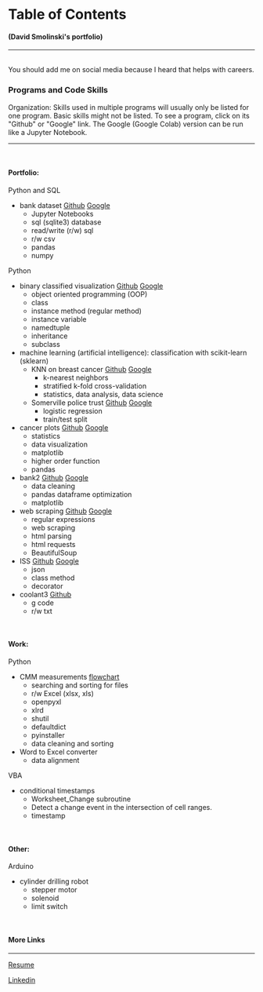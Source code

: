 # **Table of Contents**
#### (David Smolinski's portfolio)
___
<br>
You should add me on social media because I heard that helps with careers.

### **Programs and Code Skills**
Organization: Skills used in multiple programs will usually only be listed for one program. Basic skills might not be listed. To see a program, click on its "Github" or "Google" link. The Google (Google Colab) version can be run like a Jupyter Notebook.
___
<br>

#### **Portfolio:**

Python and SQL

- bank dataset [Github](https://github.com/DavidSmolinski/portfolio/blob/master/SQL%20CSV%20Pandas%20Python%20Project/bank.ipynb)  [Google](https://colab.research.google.com/drive/1Q6DH7iTorqIEtB42ddTV8mGVSFFTGt6x#scrollTo=7JtWERPhPPOG)  
    - Jupyter Notebooks
    - sql (sqlite3) database
    - read/write (r/w) sql
    - r/w csv
    - pandas
    - numpy

Python

- binary classified visualization [Github](https://github.com/DavidSmolinski/portfolio/blob/master/cancer%20data%20analysis%20without%20machine%20learning/binary_classified_visualization.ipynb)  [Google](https://colab.research.google.com/drive/17yfQZhAT-GUHUESiU6oankrbHxrjvy3w)
    - object oriented programming (OOP)
    - class
    - instance method (regular method)
    - instance variable
    - namedtuple
    - inheritance
    - subclass
- machine learning (artificial intelligence): classification with scikit-learn (sklearn)
    - KNN on breast cancer [Github](https://github.com/DavidSmolinski/portfolio/blob/master/machine%20learning/machine_learning_bc.ipynb)  [Google](https://colab.research.google.com/drive/16evW7ZgGegf7W-fx_NeSp27EM0BmhZlh)
        - k-nearest neighbors
        - stratified k-fold cross-validation
        - statistics, data analysis, data science
    - Somerville police trust [Github](https://github.com/DavidSmolinski/portfolio/blob/master/machine%20learning/Somerville%20police%20trust.ipynb)  [Google](https://colab.research.google.com/drive/1DVvC_PKC8Sxu1uMI0QN_Q2O0aIDtCBs2)
        - logistic regression
        - train/test split
- cancer plots [Github](https://github.com/DavidSmolinski/portfolio/blob/master/cancer%20data%20analysis%20without%20machine%20learning/cancer_plots.ipynb)  [Google](https://colab.research.google.com/drive/1q5nwWg51bin0lnY6EQ6xl2LAa36vTgx-)
    - statistics
    - data visualization
    - matplotlib
    - higher order function
    - pandas
- bank2 [Github](https://github.com/DavidSmolinski/portfolio/blob/master/pandas%20matplotlib/bank2.ipynb)  [Google](https://colab.research.google.com/drive/1UahtJqPc7MdqgTBnQlZ9zcGZ7ZU4ZZ9r)
    - data cleaning
    - pandas dataframe optimization
    - matplotlib
- web scraping [Github](https://github.com/DavidSmolinski/portfolio/blob/master/web%20scraping%20bees/web%20scraping.ipynb)  [Google](https://colab.research.google.com/drive/1IOfmLkJk3S0uBk_-g6jQOH1yrG7tZmFq)
    - regular expressions
    - web scraping
    - html parsing
    - html requests
    - BeautifulSoup
- ISS [Github](https://github.com/DavidSmolinski/portfolio/blob/master/space%20station%20distance/iss_dist.ipynb)  [Google](https://colab.research.google.com/drive/1tEuKVdb2ucalepqh-CDI43qqtL87ELy6)
    - json
    - class method
    - decorator
- coolant3 [Github](https://github.com/DavidSmolinski/portfolio/blob/master/change_m8/coolant3.py) 
    - g code
    - r/w txt

<br>

#### **Work:**

Python

- CMM measurements [flowchart](https://drive.google.com/file/d/1ZXXQr_sRHcxXa7fGgBZX1LvO-symZtQ8/view)
    - searching and sorting for files
    - r/w Excel (xlsx, xls)
    - openpyxl
    - xlrd
    - shutil
    - defaultdict
    - pyinstaller
    - data cleaning and sorting
- Word to Excel converter
    - data alignment

VBA

- conditional timestamps
    - Worksheet_Change subroutine
    - Detect a change event in the intersection of cell ranges.
    - timestamp

<br>

#### **Other:**

Arduino

- cylinder drilling robot
    - stepper motor
    - solenoid
    - limit switch

<br>

#### **More Links**
___

[Resume](https://docs.google.com/document/d/1NmaSZmUnfOo0ZlQYJZyDy648Fhi-4z7evU47rpatxZ4) 

[Linkedin](https://www.linkedin.com/in/david-smolinski-96933050/) 


